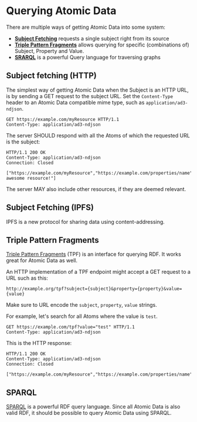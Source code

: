 # Querying Atomic Data

There are multiple ways of getting Atomic Data into some system:

- [**Subject Fetching**](#subject-fetching-http) requests a single subject right from its source
- [**Triple Pattern Fragments**](#triple-pattern-fragments) allows querying for specific (combinations of) Subject, Property and Value.
- [**SRARQL**](#SPARQL) is a powerful Query language for traversing graphs

## Subject fetching (HTTP)

The simplest way of getting Atomic Data when the Subject is an HTTP URL, is by sending a GET request to the subject URL.
Set the `Content-Type` header to an Atomic Data compatible mime type, such as `application/ad3-ndjson`.

```HTTP
GET https://example.com/myResource HTTP/1.1
Content-Type: application/ad3-ndjson
```

The server SHOULD respond with all the Atoms of which the requested URL is the subject:

```HTTP
HTTP/1.1 200 OK
Content-Type: application/ad3-ndjson
Connection: Closed

["https://example.com/myResource","https://example.com/properties/name","My awesome resource!"]
```

The server MAY also include other resources, if they are deemed relevant.

## Subject Fetching (IPFS)

IPFS is a new protocol for sharing data using content-addressing.

## Triple Pattern Fragments

[Triple Pattern Fragments](https://linkeddatafragments.org/specification/triple-pattern-fragments/) (TPF) is an interface for querying RDF.
It works great for Atomic Data as well.

An HTTP implementation of a TPF endpoint might accept a GET request to a URL such as this:

`http://example.org/tpf?subject={subject}&property={property}&value={value}`

Make sure to URL encode the `subject`, `property`, `value` strings.

For example, let's search for all Atoms where the value is `test`.

```HTTP
GET https://example.com/tpf?value="test" HTTP/1.1
Content-Type: application/ad3-ndjson
```

This is the HTTP response:

```HTTP
HTTP/1.1 200 OK
Content-Type: application/ad3-ndjson
Connection: Closed

["https://example.com/myResource","https://example.com/properties/name","test"]
```
<!--
## Bulk API

Bulk-API is an (currently still closed) in-development specification for asking for multiple Subjects in one request.
This is especially useful in browser clients that traverse the graph iteratively, and HTTP/2 is not an option. -->

## SPARQL

[SPARQL](https://www.w3.org/TR/rdf-sparql-query/) is a powerful RDF query language.
Since all Atomic Data is also valid RDF, it should be possible to query Atomic Data using SPARQL.
